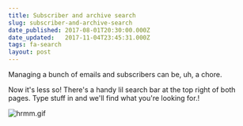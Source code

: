 ```yaml
---
title: Subscriber and archive search
slug: subscriber-and-archive-search
date_published: 2017-08-01T20:30:00.000Z
date_updated:   2017-11-04T23:45:31.000Z
tags: fa-search
layout: post
---
```


<p>Managing a bunch of emails and subscribers can be, uh, a chore.</p>
<p>Now it's less so!  There's a handy lil search bar at the top right of both pages.  Type stuff in and we'll find what you're looking for.!</p>
<p><img src="https://cloud.headwayapp.co/changelogs_images/images/big/000/005/816-4e31fb9beb0e081a6ab712ea25a21d765337f0d2.gif" alt="hrmm.gif"></p>

